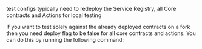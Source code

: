 test configs typically need to redeploy the Service Registry, all Core contracts and Actions for local testing

If you want to test solely against the already deployed contracts on a fork then you need deploy flag to be false for all
core contracts and actions. You can do this by running the following command:

